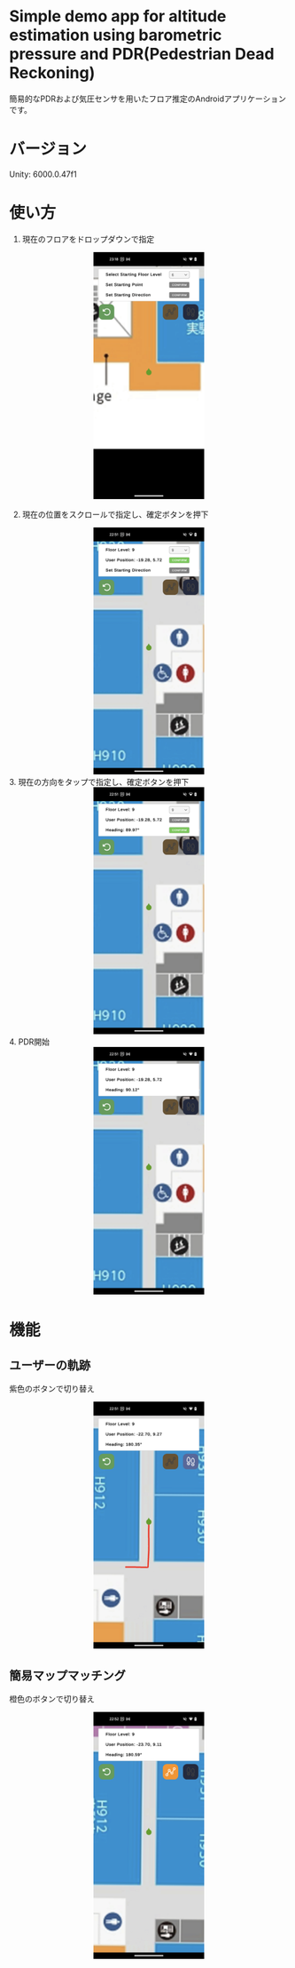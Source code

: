 # Simple demo app for altitude estimation using barometric pressure and PDR(Pedestrian Dead Reckoning) 
簡易的なPDRおよび気圧センサを用いたフロア推定のAndroidアプリケーションです。
# バージョン
Unity: 6000.0.47f1

# 使い方
1. 現在のフロアをドロップダウンで指定

<div align="center">
<img src="images/Screen_Initial.png" width="200">
</div>

2. 現在の位置をスクロールで指定し、確定ボタンを押下
<div align="center">
<img src="images/Screen_FloorSelected.png" width="200">
</div>
3. 現在の方向をタップで指定し、確定ボタンを押下
<div align="center">
<img src="images/Screen_PositionConfirmed.png" width="200">
</div>
4. PDR開始
<div align="center">
<img src="images/Screen_HeadConfirmed.png" width="200">
</div>

# 機能
## ユーザーの軌跡
紫色のボタンで切り替え
<div align="center">
<img src="images/Screen_Trajectory.png" width="200">
</div>

## 簡易マップマッチング

橙色のボタンで切り替え
<div align="center">
<img src="images/Screen_MapMatching.png" width="200">
</div>